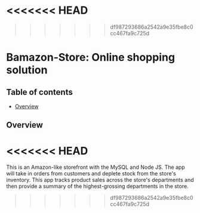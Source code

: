 <<<<<<< HEAD
=======

>>>>>>> df987293686a2542a9e35fbe8c0cc467fa9c725d
# Bamazon-Store: Online shopping solution
## Table of contents
  * [Overview](#Overview)

## <a name="Overview"></a> Overview
<<<<<<< HEAD
=======
This is an Amazon-like storefront with the MySQL and Node JS. The app will take in orders from customers and deplete stock from the store's inventory. This app tracks product sales across the store's departments and then provide a summary of the highest-grossing departments in the store.
>>>>>>> df987293686a2542a9e35fbe8c0cc467fa9c725d
